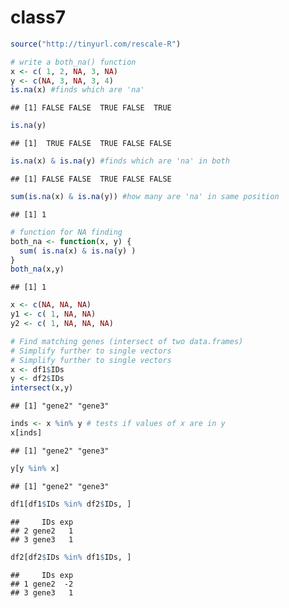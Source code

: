 class7
================

``` r
source("http://tinyurl.com/rescale-R")

# write a both_na() function
x <- c( 1, 2, NA, 3, NA)
y <- c(NA, 3, NA, 3, 4)
is.na(x) #finds which are 'na'
```

    ## [1] FALSE FALSE  TRUE FALSE  TRUE

``` r
is.na(y)
```

    ## [1]  TRUE FALSE  TRUE FALSE FALSE

``` r
is.na(x) & is.na(y) #finds which are 'na' in both
```

    ## [1] FALSE FALSE  TRUE FALSE FALSE

``` r
sum(is.na(x) & is.na(y)) #how many are 'na' in same position
```

    ## [1] 1

``` r
# function for NA finding
both_na <- function(x, y) {
  sum( is.na(x) & is.na(y) )
}
both_na(x,y)
```

    ## [1] 1

``` r
x <- c(NA, NA, NA)
y1 <- c( 1, NA, NA)
y2 <- c( 1, NA, NA, NA)

# Find matching genes (intersect of two data.frames)
# Simplify further to single vectors
# Simplify further to single vectors
x <- df1$IDs
y <- df2$IDs
intersect(x,y)
```

    ## [1] "gene2" "gene3"

``` r
inds <- x %in% y # tests if values of x are in y
x[inds]
```

    ## [1] "gene2" "gene3"

``` r
y[y %in% x]
```

    ## [1] "gene2" "gene3"

``` r
df1[df1$IDs %in% df2$IDs, ] 
```

    ##     IDs exp
    ## 2 gene2   1
    ## 3 gene3   1

``` r
df2[df2$IDs %in% df1$IDs, ]
```

    ##     IDs exp
    ## 1 gene2  -2
    ## 3 gene3   1
